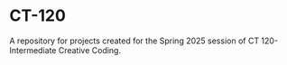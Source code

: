 # CT-120

A repository for projects created for the Spring 2025 session of CT 120- Intermediate Creative Coding. 
